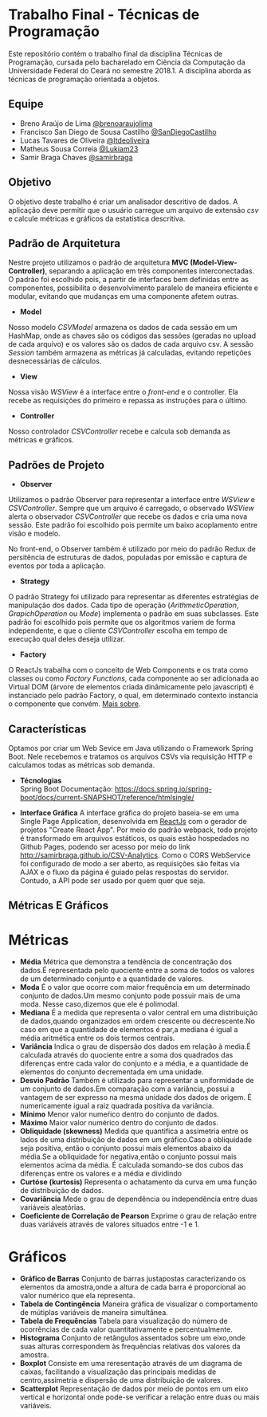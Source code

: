 # Trabalho Final - Técnicas de Programação

Este repositório contém o trabalho final da disciplina Técnicas de Programação, cursada pelo bacharelado em Ciência da Computação da Universidade Federal do Ceará no semestre 2018.1. A disciplina aborda as técnicas de programação orientada a objetos.

## Equipe
 - Breno Araújo de Lima [@brenoaraujolima](https://github.com/brenoaraujolima)
 - Francisco San Diego de Sousa Castilho [@SanDiegoCastilho](https://github.com/SanDiegoCastilho)
 - Lucas Tavares de Oliveira [@ltdeoliveira](https://github.com/ltdeoliveira)
 - Matheus Sousa Correia [@Lukiam23](https://github.com/Lukiam23)
 - Samir Braga Chaves [@samirbraga](https://github.com/samirbraga)

## Objetivo
O objetivo deste trabalho é criar um analisador descritivo de dados. A aplicação deve permitir que o usuário carregue um arquivo de extensão *csv* e calcule métricas e gráficos da estatística descritiva.

## Padrão de Arquitetura

Nestre projeto utilizamos o padrão de arquitetura **MVC (Model-View-Controller)**, separando a aplicação em três componentes interconectadas. O padrão foi escolhido pois, a partir de interfaces bem definidas entre as componentes, possibilita o desenvolvimento paralelo de maneira eficiente e modular, evitando que mudanças em uma componente afetem outras.

 - **Model**
 
Nosso modelo *CSVModel* armazena os dados de cada sessão em um HashMap, onde as chaves são os códigos das sessões (geradas no upload de cada arquivo) e os valores são os dados de cada arquivo csv. A sessão *Session* também armazena as métricas já calculadas, evitando repetições desnecessárias de cálculos.
 
- **View**

Nossa visão *WSView* é a interface entre o *front-end* e o controller. Ela recebe as requisições do primeiro e repassa as instruções para o último.

- **Controller**

 Nosso controlador *CSVController* recebe e calcula sob demanda as métricas e gráficos.
 
## Padrões de Projeto

- **Observer**

Utilizamos o padrão Observer para representar a interface entre *WSView* e *CSVController*. Sempre que um arquivo é carregado, o observado *WSView* alerta o observador *CSVController* que recebe os dados e cria uma nova sessão. Este padrão foi escolhido pois permite um baixo acoplamento entre visão e modelo.

No front-end, o Observer também é utilizado por meio do padrão Redux de persitência de estruturas de dados, populadas por emissão e captura de eventos por toda a aplicação.

- **Strategy**

O padrão Strategy foi utilizado para representar as diferentes estratégias de manipulação dos dados. Cada tipo de operação (*ArithmeticOperation*, *GrapichOperation* ou *Mode*) implementa o padrão em suas subclasses. Este padrão foi escolhido pois permite que os algoritmos variem de forma independente, e que o cliente *CSVController* escolha em tempo de execução qual deles deseja utilizar.

- **Factory**

O ReactJs trabalha com o conceito de Web Components e os trata como classes ou como *Factory Functions*, cada componente ao ser adicionada ao Virtual DOM (árvore de elementos criada dinâmicamente pelo javascript) é instanciado pelo padrão Factory, o qual, em determinado contexto instancia o componente que convém. [Mais sobre](http://brianyang.com/szabototo89-create-it/).

## Características

Optamos por criar um Web Sevice em Java utilizando o Framework Spring Boot. Nele recebemos e tratamos os arquivos CSVs via requisição HTTP e calculamos todas as métricas sob demanda.

- **Técnologias**	
Spring Boot Documentação: https://docs.spring.io/spring-boot/docs/current-SNAPSHOT/reference/htmlsingle/

- **Interface Gráfica**
A interface gráfica do projeto baseia-se em uma Single Page Application, desenvolvida em [ReactJs](https://reactjs.org) com o gerador de projetos "Create React App". Por meio do padrão webpack, todo projeto é transformado em arquivos estáticos, os quais estão hospedados no Github Pages, podendo ser acesso por meio do link http://samirbraga.github.io/CSV-Analytics. 
Como o CORS WebService foi configurado de modo a ser aberto, as requisições são feitas via AJAX e o fluxo da página é guiado pelas respostas do servidor. Contudo, a API pode ser usado por quem quer que seja.

## Métricas E Gráficos

# Métricas

- **Média**
Métrica que demonstra a tendência de concentração dos dados.É representada pelo quociente entre a soma de todos os valores de um   determinado conjunto e a quantidade de valores. 
- **Moda**
É o valor que ocorre com maior frequência em um determinado conjunto de dados.Um mesmo conjunto pode possuir mais de uma moda. Nesse caso,dizemos que ele é polimodal.
- **Mediana**
É a medida que representa o valor central em uma distribuição de dados,quando organizados em ordem crescente ou decrescente.No caso em que a quantidade de elementos é par,a mediana é igual a média aritmética entre os dois termos centrais.
- **Variância**
Indica o grau de dispersão dos dados em relação à media.É calculada através do quociente entre a soma dos quadrados das diferenças entre cada valor do conjunto e a média, e a quantidade de elementos do conjunto decrementada em uma unidade.
- **Desvio Padrão**
Também é utilizado para representar a uniformidade de um conjunto de dados.Em comparação com a variância, possui a vantagem de ser expresso na mesma unidade dos dados de origem. É numericamente igual a raiz quadrada positiva da variância.
- **Mínimo**
Menor valor numeŕico dentro do conjunto de dados.
- **Máximo**
Maior valor numérico dentro do conjunto de dados.
- **Obliquidade (skewness)**
Medida que quantifica a assimetria entre os lados de uma distribuição de dados em um gráfico.Caso a obliquidade seja positiva, então o conjunto possui mais elementos abaixo da média.Se a obliquidade for negativa,então o conjunto possui mais elementos acima da média. É calculada somando-se dos cubos das diferenças entre os valores e a média e dividindo
- **Curtóse (kurtosis)**
Representa o achatamento da curva em uma função de distribuição de dados.
- **Covariância**
Mede o grau de dependência ou independência entre duas variáveis aleatórias.
- **Coeficiente de Correlação de Pearson**
Exprime o grau de relação entre duas variáveis através de valores situados entre -1 e 1.
# Gráficos

- **Gráfico de Barras**
Conjunto de barras justapostas caracterizando os elementos da amostra,onde a altura de cada barra é proporcional ao valor numérico que ela representa.
- **Tabela de Contingência**
Maneira gráfica de visualizar o comportamento de mútiplas variáveis de maneira simultânea.
- **Tabela de Frequências**
Tabela para visualização do número de ocorrências de cada valor quantitativamente e percentualmente.
- **Histograma**
Conjunto de retângulos assentados sobre um eixo,onde suas alturas correspondem às frequências relativas dos valores da amostra.
- **Boxplot**
Consiste em uma reresentação através de um diagrama de caixas, facilitando a visualização das principais medidas de centro,assimetria e dispersão de uma distribuição de valores.
- **Scatterplot**
Representação de dados por meio de pontos em um eixo vertical e horizontal onde pode-se verificar a relação entre duas ou mais variáveis.
